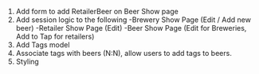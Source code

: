 1. Add form to add RetailerBeer on Beer Show page
2. Add session logic to the following
-Brewery Show Page (Edit / Add new beer)
-Retailer Show Page (Edit)
-Beer Show Page (Edit for Breweries, Add to Tap for retailers)
3. Add Tags model
4. Associate tags with beers (N:N), allow users to add tags to beers. 
5. Styling